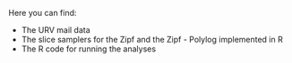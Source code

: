 Here you can find:

* The URV mail data
* The slice samplers for the Zipf and the Zipf - Polylog implemented in R
* The R code for running the analyses
